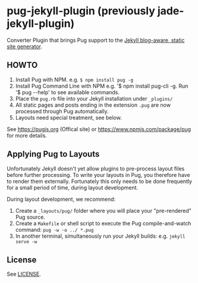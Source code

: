 pug-jekyll-plugin (previously jade-jekyll-plugin)
=================================================

Converter Plugin that brings Pug support to the [Jekyll blog-aware, static site generator](http://jekyllrb.com/).

## HOWTO

 1. Install Pug with NPM. e.g. `$ npm install pug -g`
 2. Install Pug Command Line with NPM e.g. '$ npm install pug-cli -g. Run '$ pug --help' to see available commands.
 3. Place the `pug.rb` file into your Jekyll installation under `_plugins/` 
 4. All static pages and posts ending in the extension `.pug` are now processed through Pug automatically.
 5. Layouts need special treatment, see below.
 
 See https://pugjs.org (Offical site) or https://www.npmjs.com/package/pug for more details.

## Applying Pug to Layouts

Unfortunately Jekyll doesn't yet allow plugins to pre-process layout files before further processing.  To write your layouts in Pug, you therefore have to render them externally.  Fortunately this only needs to be done frequently for a small period of time, during layout development. 

During layout development, we recommend:

 1. Create a `_layouts/pug/` folder where you will place your "pre-rendered" Pug source.
 2. Create a `Makefile` or shell script to execute the Pug compile-and-watch command: `pug -w -o ../ *.pug`
 3. In another terminal, simultaneously run your Jekyll builds: e.g. `jekyll serve -w`

## License

See [LICENSE](https://github.com/snappylabs/pug-jekyll-plugin/blob/master/LICENSE).

